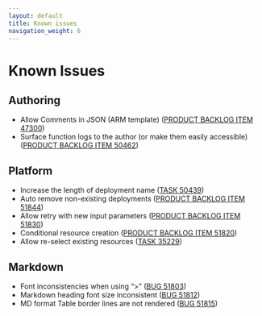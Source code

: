 ```yaml
---
layout: default
title: Known issues
navigation_weight: 6
---
```


# Known Issues
## Authoring
- Allow Comments in JSON (ARM template) ([PRODUCT BACKLOG ITEM 47300](https://msdata.visualstudio.com/AlgorithmsAndDataScience/_workitems/edit/47300))
- Surface function logs to the author (or make them easily accessible) ([PRODUCT BACKLOG ITEM 50462](https://msdata.visualstudio.com/AlgorithmsAndDataScience/_workitems/edit/50462))
 
## Platform
- Increase the length of deployment name ([TASK 50439](https://msdata.visualstudio.com/AlgorithmsAndDataScience/_workitems/edit/50439))
- Auto remove non-existing deployments ([PRODUCT BACKLOG ITEM 51844](https://msdata.visualstudio.com/AlgorithmsAndDataScience/_workitems/edit/51844))
- Allow retry with new input parameters ([PRODUCT BACKLOG ITEM 51830](https://msdata.visualstudio.com/AlgorithmsAndDataScience/_workitems/edit/51830))
- Conditional resource creation ([PRODUCT BACKLOG ITEM 51820](https://msdata.visualstudio.com/AlgorithmsAndDataScience/_workitems/edit/51820))
- Allow re-select existing resources ([TASK 35229](https://msdata.visualstudio.com/AlgorithmsAndDataScience/_workitems/edit/35229))

## Markdown
- Font inconsistencies when using “>” ([BUG 51803](https://msdata.visualstudio.com/AlgorithmsAndDataScience/_workitems/edit/51803))
- Markdown heading font size inconsistent ([BUG 51812](https://msdata.visualstudio.com/AlgorithmsAndDataScience/_workitems/edit/51812))
- MD format Table border lines are not rendered ([BUG 51815](https://msdata.visualstudio.com/AlgorithmsAndDataScience/_workitems/edit/51815))
